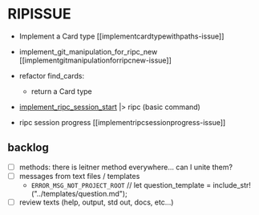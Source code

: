 # RIPISSUE


- Implement a Card type [[implementcardtypewithpaths-issue]]

- implement_git_manipulation_for_ripc_new [[implementgitmanipulationforripcnew-issue]]

- refactor find_cards:
  - return a Card type

- [implement_ripc_session_start](/ripi/Issue/implement_ripc_session_start/description.md)
  |> ripc (basic command)

- ripc session progress [[implementripcsessionprogress-issue]]



## backlog

- [ ] methods: there is leitner method everywhere... can I unite them?
- [ ] messages from text files / templates
  - `ERROR_MSG_NOT_PROJECT_ROOT`
  // let question_template = include_str!("../templates/question.md");
- [ ] review texts (help, output, std out, docs, etc...)
